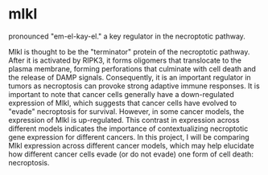 # mlkl
pronounced "em-el-kay-el." a key regulator in the necroptotic pathway.


Mlkl is thought to be the "terminator" protein of the necroptotic pathway. After it is activated by RIPK3, it forms oligomers that translocate to the plasma membrane, forming perforations that culminate with cell death and the release of DAMP signals. Consequently, it is an important regulator in tumors as necroptosis can provoke strong adaptive immune responses. It is important to note that cancer cells generally have a down-regulated expression of Mlkl, which suggests that cancer cells have evolved to "evade" necroptosis for survival. However, in some cancer models, the expression of Mlkl is up-regulated. This contrast in expression across different models indicates the importance of contextualizing necroptotic gene expression for different cancers. In this project, I will be comparing Mlkl expression across different cancer models, which may help elucidate how different cancer cells evade (or do not evade) one form of cell death: necroptosis.
